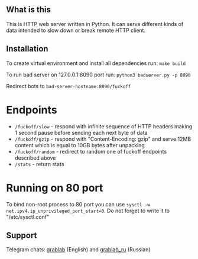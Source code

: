 ## What is this

This is HTTP web server written in Python. It can serve different kinds of data intended to slow down or break remote HTTP client.


## Installation

To create virtual environment and install all dependencies run: `make build`

To run bad server on 127.0.0.1:8090 port run: `python3 badserver.py -p 8090`

Redirect bots to `bad-server-hostname:8090/fuckoff`

# Endpoints

- `/fuckoff/slow` - respond with infinite sequence of HTTP headers making 1 second pause before sending each next byte of data
- `/fuckoff/gzip` - respond with "Content-Encoding: gzip" and serve 12MB content which is equal to 10GB bytes after unpacking
- `/fuckoff/random` - redirect to random one of fuckoff endpoints described above
- `/stats` - return stats

# Running on 80 port

To bind non-root process to 80 port you can use `sysctl -w net.ipv4.ip_unprivileged_port_start=0`. Do not forget to write it to "/etc/sysctl.conf"


## Support

Telegram chats: [grablab](https://t.me/grablab) (English) and [grablab\_ru](https://t.me/grablab_ru) (Russian)
